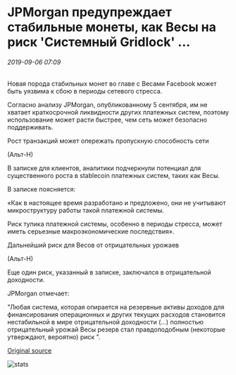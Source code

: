 # JPMorgan предупреждает стабильные монеты, как Весы на риск 'Системный Gridlock' ...

###### 2019-09-06 07:09

Новая порода стабильных монет во главе с Весами Facebook может быть уязвима к сбою в периоды сетевого стресса.

Согласно анализу JPMorgan, опубликованному 5 сентября, им не хватает краткосрочной ликвидности других платежных систем, поэтому использование может расти быстрее, чем сеть может безопасно поддерживать.

Рост транзакций может опережать пропускную способность сети

(Альт-Н)

В записке для клиентов, аналитики подчеркнули потенциал для существенного роста в stablecoin платежных систем, таких как Весы.

В записке поясняется:

«Как в настоящее время разработано и предложено, они не учитывают микроструктуру работы такой платежной системы.

Риск тупика платежной системы, особенно в периоды стресса, может иметь серьезные макроэкономические последствия».

Дальнейший риск для Весов от отрицательных урожаев

(Альт-Н)

Еще один риск, указанный в записке, заключался в отрицательной доходности.

JPMorgan отмечает:

"Любая система, которая опирается на резервные активы доходов для финансирования операционных и других текущих расходов становится нестабильной в мире отрицательной доходности (...) полностью отрицательный урожай Весы резерв стал правдоподобным (некоторые утверждают, вероятно) риск ".

[Original source](https://cointelegraph.com/news/jpmorgan-warns-stablecoins-like-libra-at-risk-of-system-gridlock)

![stats](https://c.statcounter.com/11760860/0/a89fa40b/1/ "stats")